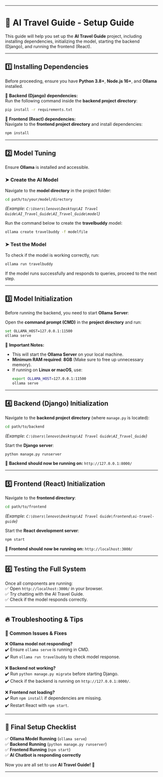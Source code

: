 

---

# 🚀 AI Travel Guide - Setup Guide  

This guide will help you set up the **AI Travel Guide** project, including installing dependencies, initializing the model, starting the backend (Django), and running the frontend (React).  

---

## 1️⃣ **Installing Dependencies**  

Before proceeding, ensure you have **Python 3.8+**, **Node.js 16+**, and **Ollama** installed.  

🔹 **Backend (Django) dependencies:**  
Run the following command inside the **backend project directory**:  
```bash
pip install -r requirements.txt
```  

🔹 **Frontend (React) dependencies:**  
Navigate to the **frontend project directory** and install dependencies:  
```bash
npm install
```  

---

## 2️⃣ **Model Tuning**  

Ensure **Ollama** is installed and accessible.  

### ➤ **Create the AI Model**  
Navigate to the **model directory** in the project folder:  
```bash
cd path/to/your/model/directory  
```  
_(Example: `C:\Users\lenovo\Desktop\AI Travel Guide\AI_Travel_Guide\AI_Travel_Guide\model`)_

Run the command below to create the **travelbuddy** model:  
```bash
ollama create travelbuddy -f modelfile
```  

### ➤ **Test the Model**  
To check if the model is working correctly, run:  
```bash
ollama run travelbuddy
```  
If the model runs successfully and responds to queries, proceed to the next step.

---

## 3️⃣ **Model Initialization**  

Before running the backend, you need to start **Ollama Server**:  

Open the **command prompt (CMD)** in the **project directory** and run:  
```bash
set OLLAMA_HOST=127.0.0.1:11500
ollama serve
```  

🔹 **Important Notes:**  
- This will start the **Ollama Server** on your local machine.  
- **Minimum RAM required**: **8GB** (Make sure to free up unnecessary memory).  
- If running on **Linux or macOS**, use:  
  ```bash
  export OLLAMA_HOST=127.0.0.1:11500
  ollama serve
  ```

---

## 4️⃣ **Backend (Django) Initialization**  

Navigate to the **backend project directory** (where `manage.py` is located):  
```bash
cd path/to/backend  
```  
_(Example: `C:\Users\lenovo\Desktop\AI Travel Guide\AI_Travel_Guide`)_

Start the **Django server**:  
```bash
python manage.py runserver
```  

🔹 **Backend should now be running on:** `http://127.0.0.1:8000/`  

---

## 5️⃣ **Frontend (React) Initialization**  

Navigate to the **frontend directory**:  
```bash
cd path/to/frontend
```  
_(Example: `C:\Users\lenovo\Desktop\AI Travel Guide\frontend\ai-travel-guide`)_

Start the **React development server**:  
```bash
npm start
```  

🔹 **Frontend should now be running on:** `http://localhost:3000/`  

---

## 6️⃣ **Testing the Full System**  

Once all components are running:  
✅ Open `http://localhost:3000/` in your browser.  
✅ Try chatting with the AI Travel Guide.  
✅ Check if the model responds correctly.  

---

## 🔥 **Troubleshooting & Tips**  

### 🛑 **Common Issues & Fixes**  

❌ **Ollama model not responding?**  
✔️ Ensure `ollama serve` is running in CMD.  
✔️ Run `ollama run travelbuddy` to check model response.  

❌ **Backend not working?**  
✔️ Run `python manage.py migrate` before starting Django.  
✔️ Check if the backend is running on `http://127.0.0.1:8000/`.  

❌ **Frontend not loading?**  
✔️ Run `npm install` if dependencies are missing.  
✔️ Restart React with `npm start`.  

---

## 🎯 **Final Setup Checklist**  

✅ **Ollama Model Running** (`ollama serve`)  
✅ **Backend Running** (`python manage.py runserver`)  
✅ **Frontend Running** (`npm start`)  
✅ **AI Chatbot is responding correctly**  

Now you are all set to use **AI Travel Guide!** 🎉  

---
